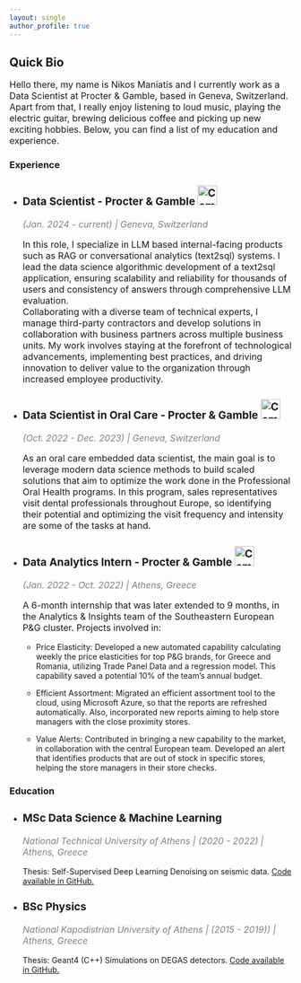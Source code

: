 ```yaml
---
layout: single
author_profile: true
---
```

<h2>Quick Bio</h2>

<p style="font-size:16px">Hello there, my name is Nikos Maniatis and I currently work as a Data Scientist at Procter & Gamble, based in Geneva, Switzerland. Apart from that, I really enjoy listening to loud music, playing the electric guitar, brewing delicious coffee and picking up new exciting hobbies. Below, you can find a list of my education and experience.
</p>

<h3>Experience</h3>

<html>
  <body>
    <ul>
    <li>
        <h3 style="font-size: 19px"><strong>Data Scientist - Procter & Gamble</strong> <img src="/pg.ico" alt="Company logo" height="35" width="35"></h3>        
        <p style="font-size: 16px; font-style: italic; color: gray">(Jan. 2024 - current) | Geneva, Switzerland</p>
        <p style="font-size: 16px">In this role, I specialize in LLM based internal-facing products such as RAG or conversational analytics (text2sql) systems. I lead the data science algorithmic development of a text2sql application, ensuring scalability and reliability for thousands of users and consistency of answers through comprehensive LLM evaluation. <br> Collaborating with a diverse team of technical experts, I manage third-party contractors and develop solutions in collaboration with business partners across multiple business units. My work involves staying at the forefront of technological advancements, implementing best practices, and driving innovation to deliver value to the organization through increased employee productivity. </p>
      </li>
      <li>
        <h3 style="font-size: 19px"><strong>Data Scientist in Oral Care - Procter & Gamble</strong> <img src="/pg.ico" alt="Company logo" height="35" width="35"></h3>        
        <p style="font-size: 16px; font-style: italic; color: gray">(Oct. 2022 - Dec. 2023) | Geneva, Switzerland</p>
        <p style="font-size: 16px">As an oral care embedded data scientist, the main goal is to leverage modern data science methods to build scaled solutions that aim to optimize the work done in the Professional Oral Health programs. In this program, sales representatives visit dental professionals throughout Europe, so identifying their potential and optimizing the visit frequency and intensity are some of the tasks at hand.</p>
      </li>
      <li>
        <h3 style="font-size: 19px"><strong>Data Analytics Intern - Procter & Gamble </strong><img src="/pg.ico" alt="Company logo" height="35" width="35"></h3>
        <p style="font-size: 16px; font-style: italic; color: gray">(Jan. 2022 - Oct. 2022) | Athens, Greece</p>
        <p style="font-size: 16px">A 6-month internship that was later extended to 9 months, in the Analytics & Insights team of the Southeastern European P&G cluster. Projects involved in: </p>
        <ul>
          <li><p style="font-size: 14px">Price Elasticity: Developed a new automated capability calculating weekly the price elasticities for top P&G brands, for Greece and Romania, utilizing Trade Panel Data and a regression model. This capability saved a potential 10% of the team’s annual budget.</p></li>
          <li><p style="font-size: 14px">Efficient Assortment: Migrated an efficient assortment tool to the cloud, using Microsoft Azure, so that the reports are refreshed automatically. Also, incorporated new reports aiming to help store managers with the close proximity stores.</p></li>
          <li><p style="font-size: 14px">Value Alerts: Contributed in bringing a new capability to the market, in collaboration with the central European team. Developed an alert that identifies products that are out of stock in specific stores, helping the store managers in their store checks.</p></li>
        </ul>
      </li>
    </ul>
  </body>
</html>


<h3>Education</h3>

<html>
  <body>
    <ul>
      <li>
        <h3 style="font-size: 19px"><strong>MSc Data Science & Machine Learning</strong></h3>
        <p style="font-size: 16px; font-style: italic; color: gray">National Technical University of Athens | (2020 - 2022) | Athens, Greece</p>
        <p style="font-size: 14px">Thesis: Self-Supervised Deep Learning Denoising on seismic data.
        <a href="https://github.com/maniatisni/iDAS-self-supervised-denoising">Code available in GitHub.</a>
        </p>
      </li>
      <li>
        <h3 style="font-size: 19px"><strong>BSc Physics</strong></h3>
        <p style="font-size: 16px; font-style: italic; color: gray">National Kapodistrian University of Athens | (2015 - 2019)) | Athens, Greece</p>
        <p style="font-size: 14px">Thesis: Geant4 (C++) Simulations on DEGAS detectors.
        <a href="https://github.com/maniatisni/Geant4-thesis">Code available in GitHub.</a></p>
      </li>
    </ul>
  </body>
</html>